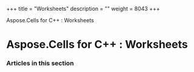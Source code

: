 +++
title = "Worksheets" 
description = "" 
weight = 8043 
+++

Aspose.Cells for C++ : Worksheets  

# Aspose.Cells for C++ : Worksheets


### Articles in this section

           

